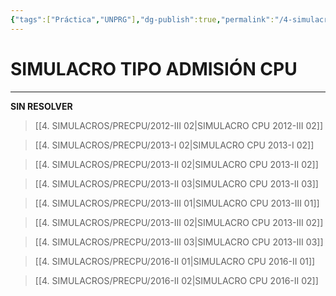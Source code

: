 ```yaml
---
{"tags":["Práctica","UNPRG"],"dg-publish":true,"permalink":"/4-simulacros/precpu/simulacro-cpu/","dgPassFrontmatter":true}
---
```


# SIMULACRO TIPO ADMISIÓN CPU
---
**SIN RESOLVER**

>[[4. SIMULACROS/PRECPU/2012-III 02\|SIMULACRO CPU 2012-III 02]]

>[[4. SIMULACROS/PRECPU/2013-I 02\|SIMULACRO CPU 2013-I 02]]

>[[4. SIMULACROS/PRECPU/2013-II 02\|SIMULACRO CPU 2013-II 02]]

>[[4. SIMULACROS/PRECPU/2013-II 03\|SIMULACRO CPU 2013-II 03]]

>[[4. SIMULACROS/PRECPU/2013-III 01\|SIMULACRO CPU 2013-III 01]]

>[[4. SIMULACROS/PRECPU/2013-III 02\|SIMULACRO CPU 2013-III 02]]

>[[4. SIMULACROS/PRECPU/2013-III 03\|SIMULACRO CPU 2013-III 03]]

>[[4. SIMULACROS/PRECPU/2016-II 01\|SIMULACRO CPU 2016-II 01]]

>[[4. SIMULACROS/PRECPU/2016-II 02\|SIMULACRO CPU 2016-II 02]]
